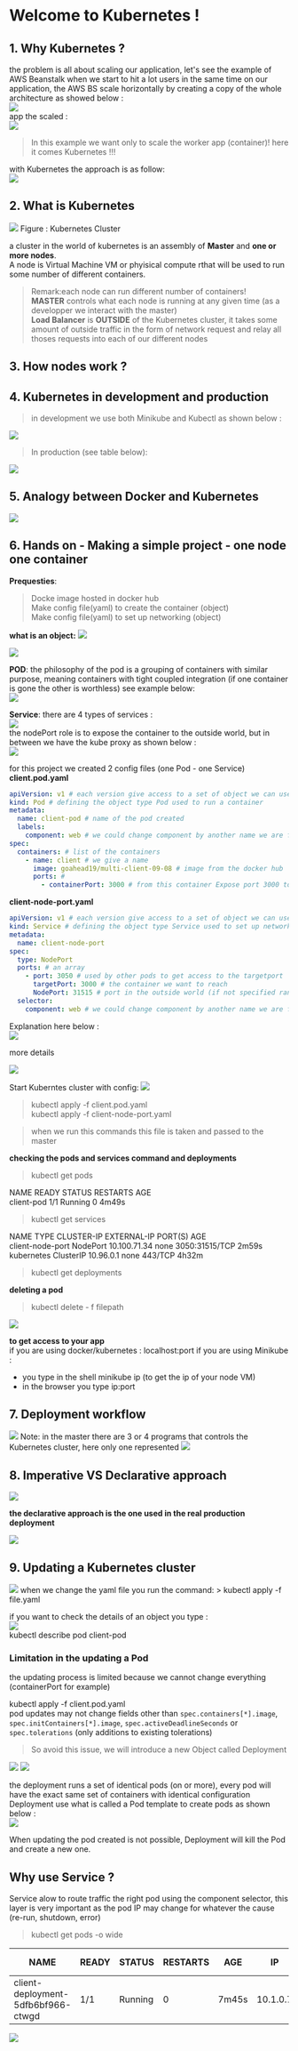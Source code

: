 # Welcome to Kubernetes !

## 1. Why Kubernetes ?
the problem is all about scaling our application, let's see the example of AWS Beanstalk when we start to hit a lot users in the same time on our application, the AWS BS scale horizontally by creating a copy of the whole architecture as showed below :  
<img src="/photos/12.png">  
app the scaled :  
<img src="/photos/13.png">

> In this example we want only to scale the worker app (container)! here it comes Kubernetes !!!

with Kubernetes the approach is as follow:  
<img src="/photos/14.png">

## 2. What is Kubernetes
<img src="/photos/15.png">  
Figure : Kubernetes Cluster

a cluster in the world of kubernetes is an assembly of **Master** and **one or more nodes**.  
A node is Virtual Machine VM or phyisical compute rthat will be used to run some number of different containers.  
> Remark:each node can run different number of containers!  
> **MASTER** controls what each node is running at any given time (as a developper we interact with the master)  
> **Load Balancer** is **OUTSIDE** of the Kubernetes cluster, it takes some amount of outside traffic in the form of network request and relay all thoses requests into each of our different nodes  

## 3. How nodes work ?

## 4. Kubernetes in development and production
> in development we use both Minikube and Kubectl as shown below :  
<img src="/photos/16.png">

> In production (see table below):  
<img src="/photos/17.png">

## 5. Analogy between Docker and Kubernetes
<img src="/photos/18.png">

## 6. Hands on - Making a simple project - one node one container
**Prequesties**:  
> Docke image hosted in docker hub  
> Make config file(yaml) to create the container (object)  
> Make config file(yaml) to set up networking (object)  

**what is an object:**
<img src="/photos/19.png">  

<img src="/photos/21.png">  

**POD**: the philosophy of the pod is a grouping of containers with similar purpose, meaning containers with tight coupled integration (if one container is gone the other is worthless) see example below:    
<img src="/photos/20.png">

**Service**: there are 4 types of services :  
<img src="/photos/22.png">  
the nodePort role is to expose the container to the outside world, but in between we have the kube proxy as shown below :  
<img src="/photos/23.png">  

for this project we created 2 config files (one Pod - one Service)  
**client.pod.yaml**
```YAML
apiVersion: v1 # each version give access to a set of object we can use
kind: Pod # defining the object type Pod used to run a container
metadata:
  name: client-pod # name of the pod created
  labels:
    component: web # we could change component by another name we are free
spec:
  containers: # list of the containers
    - name: client # we give a name
      image: goahead19/multi-client-09-08 # image from the docker hub
      ports: #
        - containerPort: 3000 # from this container Expose port 3000 to the outside world
```
**client-node-port.yaml**
```YAML
apiVersion: v1 # each version give access to a set of object we can use
kind: Service # defining the object type Service used to set up networking
metadata:
  name: client-node-port
spec:
  type: NodePort
  ports: # an array
    - port: 3050 # used by other pods to get access to the targetport
      targetPort: 3000 # the container we want to reach
      NodePort: 31515 # port in the outside world (if not specified random assign btw 30000-32767)) used in our browser
  selector:
    component: web # we could change component by another name we are free
```

Explanation here below :  
<img src="/photos/24.png">  

more details  

<img src="/photos/25.png"> 

Start Kuberntes cluster with config: 
<img src="/photos/26.png">  
> kubectl apply -f client.pod.yaml  
> kubectl apply -f client-node-port.yaml  

> when we run this commands this file is taken and passed to the master  

**checking the pods and services command and deployments**

> kubectl get pods  

NAME         READY   STATUS    RESTARTS   AGE  
client-pod   1/1     Running   0          4m49s  

> kubectl get services  

NAME               TYPE        CLUSTER-IP     EXTERNAL-IP   PORT(S)          AGE  
client-node-port   NodePort    10.100.71.34     none       3050:31515/TCP   2m59s  
kubernetes         ClusterIP   10.96.0.1        none        443/TCP          4h32m  

> kubectl get deployments

**deleting a pod**
> kubectl delete - f filepath  
<img src="/photos/36.png"> 

**to get access to your app**  
if you are using docker/kubernetes : localhost:port
if you are using Minikube :  
- you type in the shell minikube ip (to get the ip of your node VM)
- in the browser you type ip:port

## 7. Deployment workflow

<img src="/photos/27.png">  
Note: in the master there are 3 or 4 programs that controls the Kubernetes cluster, here only one represented
<img src="/photos/28.png">  

## 8. Imperative VS Declarative approach
<img src="/photos/29.png">  

**the declarative approach is the one used in the real production deployment**  

<img src="/photos/30.png">  


## 9. Updating a Kubernetes cluster
<img src="/photos/31.png">  
when we change the yaml file you run the command:  
> kubectl apply -f file.yaml  

if you want to check the details of an object you type :  
<img src="/photos/32.png">  
kubectl describe pod client-pod

### Limitation in the updating a Pod
the updating process is limited because we cannot change everything (containerPort for example)  

kubectl apply -f client.pod.yaml  
pod updates may not change fields other than `spec.containers[*].image`, `spec.initContainers[*].image`, `spec.activeDeadlineSeconds` or `spec.tolerations` (only additions to existing tolerations)

> So avoid this issue, we will introduce a new Object called Deployment  
<img src="/photos/33.png">  
<img src="/photos/34.png">  

the deployment runs a set of identical pods (on or more), every pod will have the exact same set of containers with identical configuration  
Deployment use what is called a Pod template to create pods as shown below :  
<img src="/photos/35.png">

When updating the pod created is not possible, Deployment will kill the Pod and create a new one.

## Why use Service ? 
Service alow to route traffic the right pod using the component selector, this layer is very important as the pod IP may change for whatever the cause (re-run, shutdown, error)  
> kubectl get pods -o wide  

|NAME  |READY  | STATUS  |  RESTARTS  | AGE  |   IP   | NODE |NOMINATED NODE  | READINESS GATES|  
| --- | --- | --- |--- | --- | --- |--- | --- | --- |  
|client-deployment-5dfb6bf966-ctwgd |  1/1  |   Running | 0|7m45s |  10.1.0.7  | docker-desktop  |  <none> | <none>|  
    

<img src="/photos/37.png">